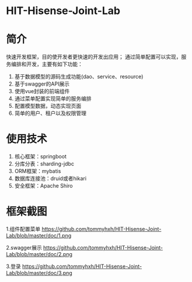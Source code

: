 # HIT-Hisense-Joint-Lab

# 简介
快速开发框架，目的使开发者更快速的开发出应用；
通过简单配置可以实现，服务编排和开发，主要有如下功能：

1. 基于数据模型的源码生成功能(dao、service、resource)
2. 基于swagger的API展示
3. 使用vue封装的前端组件
4. 通过菜单配置实现简单的服务编排
5. 配置模型数据，动态实现页面
6. 简单的用户、租户以及权限管理

# 使用技术
1. 核心框架：springboot
2. 分库分表：sharding-jdbc
3. ORM框架：mybatis
4. 数据库连接池：druid或者hikari
5. 安全框架：Apache Shiro

# 框架截图

1.组件配置菜单
https://github.com/tommyhxh/HIT-Hisense-Joint-Lab/blob/master/doc/1.png

2.swagger展示
https://github.com/tommyhxh/HIT-Hisense-Joint-Lab/blob/master/doc/2.png

3.登录
https://github.com/tommyhxh/HIT-Hisense-Joint-Lab/blob/master/doc/3.png
